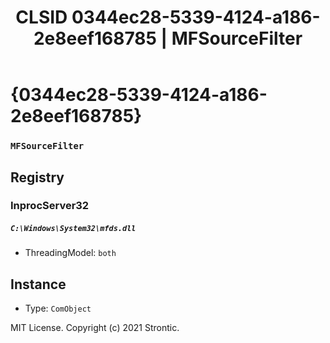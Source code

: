 ﻿---
title: "CLSID 0344ec28-5339-4124-a186-2e8eef168785 | MFSourceFilter"
excerpt: What is COM-Object CLSID 0344ec28-5339-4124-a186-2e8eef168785?
---

# {0344ec28-5339-4124-a186-2e8eef168785}

### `MFSourceFilter`

## Registry


### InprocServer32

##### `C:\Windows\System32\mfds.dll`
* ThreadingModel: `both`

## Instance

* Type: `ComObject`

MIT License. Copyright (c) 2021 Strontic.


